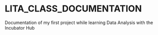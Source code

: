 # LITA_CLASS_DOCUMENTATION
Documentation of my first project while learning Data Analysis with the Incubator Hub
